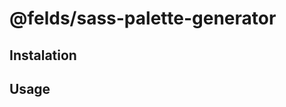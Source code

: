 # @felds/sass-palette-generator

<!-- @todo introduction -->

## Instalation

<!-- @todo instalation -->

## Usage

<!-- @todo usage -->